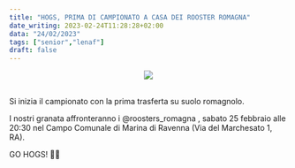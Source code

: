 ```yaml
---
title: "HOGS, PRIMA DI CAMPIONATO A CASA DEI ROOSTER ROMAGNA"
date_writing: 2023-02-24T11:28:28+02:00
data: "24/02/2023"
tags: ["senior","lenaf"]
draft: false
---
```



<center>
<img class="articolo" src="../img/2023/roosters_hogs_pregame.jpg">
</center>
<br />

Si inizia il campionato con la prima trasferta su suolo romagnolo.⁣⁣⁣  

I nostri granata affronteranno i @roosters_romagna , sabato 25 febbraio alle 20:30 nel Campo Comunale di Marina di Ravenna (Via del Marchesato 1, RA).  

GO HOGS! 🏈🐗⁣⁣


  

  